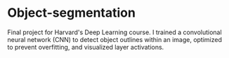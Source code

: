 # Object-segmentation
Final project for Harvard's Deep Learning course. I trained a convolutional neural network (CNN) to detect object outlines within an image, optimized to prevent overfitting, and visualized layer activations.
